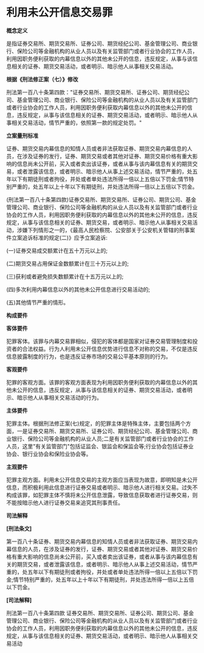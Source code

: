 # 利用未公开信息交易罪

**概念定义**

是指证券交易所、期货交易所、证券公司、期货经纪公司、基金管理公司、商业银行、保险公司等金融机构的从业人员以及有关监管部门或者行业协会的工作人员，利用因职务便利获取的内幕信息以外的其他未公开的信息，违反规定，从事与该信息相关的证券、期货交易活动，或者明示、暗示他人从事相关交易活动。

**根据《刑法修正案（七）》修改**

刑法第一百八十条第四款："证券交易所、期货交易所、证券公司、期货经纪公司、基金管理公司、商业银行、保险公司等金融机构的从业人员以及有关监管部门或者行业协会的工作人员，利用因职务便利获取内幕信息以外的其他未公开的信息，违反规定，从事与该信息相关的证券、期货交易活动，或者明示、暗示他人从事相关交易活动，情节严重的，依照第一款的规定处罚。"

**立案量刑标准**

证券、期货交易内幕信息的知情人员或者非法获取证券、期货交易内幕信息的人员，在涉及证券的发行，证券、期货交易或者其他对证券、期货交易价格有重大影响的信息尚未公开前，买入或者卖出该证券，或者从事与该内幕信息有关的期货交易，或者泄露该信息，或者明示、暗示他人从事上述交易活动，情节严重的，处五年以下有期徒刑或者拘役，并处或者单处违法所得一倍以上五倍以下罚金;情节特别严重的，处五年以上十年以下有期徒刑，并处违法所得一倍以上五倍以下罚金。

(刑法第一百八十条第四款)证券交易所、期货交易所、证券公司、期货公司、基金管理公司、商业银行、保险公司等金融机构的从业人员以及有关监管部门或者行业协会的工作人员，利用因职务便利获取的内幕信息以外的其他未公开的信息，违反规定，从事与该信息相关的证券、期货交易，或者明示、暗示他人从事相关交易活动，涉嫌下列情形之一的，《最高人民检察院、公安部关于公安机关管辖的刑事案件立案追诉标准的规定(二)》应予立案追诉:

(一)证券交易成交额累计在五十万元以上的;

(二)期货交易占用保证金数额累计在三十万元以上的;

(三)获利或者避免损失数额累计在十五万元以上的;

(四)多次利用内幕信息以外的其他未公开信息进行交易活动的;

(五)其他情节严重的情形。


**构成要件**

**客体要件**

犯罪客体。该罪与内幕交易罪相似，侵犯的客体都是国家对证券交易管理制度和投资者的合法权益。行为人利用未公开信息优势进行信息不对称的交易，不仅是违反信息披露制度的行为，也是违反证券市场的交易公平基本原则的行为。

**客观要件**

犯罪的客观方面。该罪的客观方面表现为利用因职务便利获取的内幕信息以外的其他未公开的信息，违反规定，从事与该信息相关的证券、期货交易活动，或者明示、暗示他人从事相关交易活动的行为。

**主体要件**

犯罪主体。根据刑法修正案(七)规定，的犯罪主体是特殊主体，主要包括两个方面，一是证券交易所、期货交易所、证券公司、期货经纪公司、基金管理公司、商业银行、保险公司等金融机构的从业人员;二是有关监管部门或者行业协会的工作人员，这里"有关监管部门"包括证监会、银监会和保监会等;行业协会包括证券业协会、银行业协会和保险业协会等。

**主观要件**

犯罪主观方面。利用未公开信息交易的主观方面应当表现为故意，即明知是未公开信息，而积极利用此信息进行证券交易或者明示、暗示他人进行相关交易。过失不构成该罪，如犯罪主体不慎将未公开信息泄露，导致信息获取者进行证券交易，则不能按暗示他人进行证券交易来追究其刑事责任。

**司法解释**

**\[刑法条文\]**

第一百八十条证券、期货交易内幕信息的知情人员或者非法获取证券、期货交易内幕信息的人员，在涉及证券的发行，证券、期货交易或者其他对证券、期货交易价格有重大影响的信息尚未公开前，买入或者卖出该证券，或者从事与该内幕信息有关的期货交易，或者泄露该信息，或者明示、暗示他人从事上述交易活动，情节严重的，处五年以下有期徒刑或者拘役，并处或者单处违法所得一倍以上五倍以下罚金;情节特别严重的，处五年以上十年以下有期徒刑，并处违法所得一倍以上五倍以下罚金。

**\[司法解释\]**

刑法第一百八十条第四款
证券交易所、期货交易所、证券公司、期货公司、基金管理公司、商业银行、保险公司等金融机构的从业人员以及有关监管部门或者行业协会的工作人员，利用因职务便利获取的内幕信息以外的其他未公开的信息，违反规定，从事与该信息相关的证券、期货交易活动，或者明示、暗示他人从事相关交易活动

